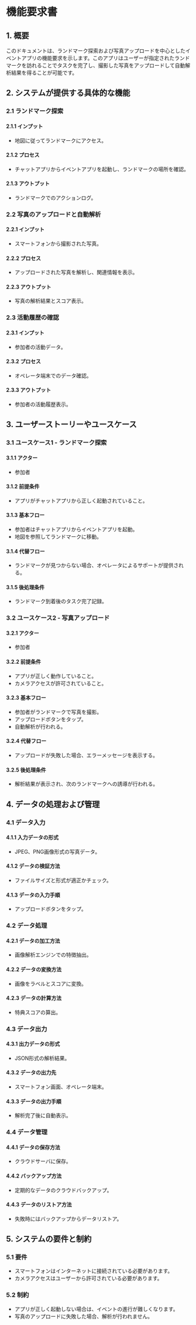 # 機能要求書

## 1. 概要
このドキュメントは、ランドマーク探索および写真アップロードを中心としたイベントアプリの機能要求を示します。このアプリはユーザーが指定されたランドマークを訪れることでタスクを完了し、撮影した写真をアップロードして自動解析結果を得ることが可能です。

## 2. システムが提供する具体的な機能

### 2.1 ランドマーク探索
#### 2.1.1 インプット
- 地図に従ってランドマークにアクセス。

#### 2.1.2 プロセス
- チャットアプリからイベントアプリを起動し、ランドマークの場所を確認。
  
#### 2.1.3 アウトプット
- ランドマークでのアクションログ。

### 2.2 写真のアップロードと自動解析
#### 2.2.1 インプット
- スマートフォンから撮影された写真。

#### 2.2.2 プロセス
- アップロードされた写真を解析し、関連情報を表示。

#### 2.2.3 アウトプット
- 写真の解析結果とスコア表示。

### 2.3 活動履歴の確認
#### 2.3.1 インプット
- 参加者の活動データ。

#### 2.3.2 プロセス
- オペレータ端末でのデータ確認。

#### 2.3.3 アウトプット
- 参加者の活動履歴表示。

## 3. ユーザーストーリーやユースケース

### 3.1 ユースケース1 - ランドマーク探索
#### 3.1.1 アクター
- 参加者

#### 3.1.2 前提条件
- アプリがチャットアプリから正しく起動されていること。

#### 3.1.3 基本フロー
- 参加者はチャットアプリからイベントアプリを起動。
- 地図を参照してランドマークに移動。

#### 3.1.4 代替フロー
- ランドマークが見つからない場合、オペレータによるサポートが提供される。

#### 3.1.5 後処理条件
- ランドマーク到着後のタスク完了記録。

### 3.2 ユースケース2 - 写真アップロード
#### 3.2.1 アクター
- 参加者

#### 3.2.2 前提条件
- アプリが正しく動作していること。
- カメラアクセスが許可されていること。

#### 3.2.3 基本フロー
- 参加者がランドマークで写真を撮影。
- アップロードボタンをタップ。
- 自動解析が行われる。

#### 3.2.4 代替フロー
- アップロードが失敗した場合、エラーメッセージを表示する。

#### 3.2.5 後処理条件
- 解析結果が表示され、次のランドマークへの誘導が行われる。

## 4. データの処理および管理

### 4.1 データ入力
#### 4.1.1 入力データの形式
- JPEG、PNG画像形式の写真データ。

#### 4.1.2 データの検証方法
- ファイルサイズと形式が適正かチェック。

#### 4.1.3 データの入力手順
- アップロードボタンをタップ。

### 4.2 データ処理
#### 4.2.1 データの加工方法
- 画像解析エンジンでの特徴抽出。

#### 4.2.2 データの変換方法
- 画像をラベルとスコアに変換。

#### 4.2.3 データの計算方法
- 特典スコアの算出。

### 4.3 データ出力
#### 4.3.1 出力データの形式
- JSON形式の解析結果。

#### 4.3.2 データの出力先
- スマートフォン画面、オペレータ端末。

#### 4.3.3 データの出力手順
- 解析完了後に自動表示。

### 4.4 データ管理
#### 4.4.1 データの保存方法
- クラウドサーバに保存。

#### 4.4.2 バックアップ方法
- 定期的なデータのクラウドバックアップ。

#### 4.4.3 データのリストア方法
- 失敗時にはバックアップからデータリストア。

## 5. システムの要件と制約
### 5.1 要件
- スマートフォンはインターネットに接続されている必要があります。
- カメラアクセスはユーザーから許可されている必要があります。

### 5.2 制約
- アプリが正しく起動しない場合は、イベントの進行が難しくなります。
- 写真のアップロードに失敗した場合、解析が行われません。